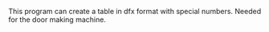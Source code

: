This program can create a table in dfx format with special numbers. Needed for the door making machine.
<img scr='img/preview.png'>
